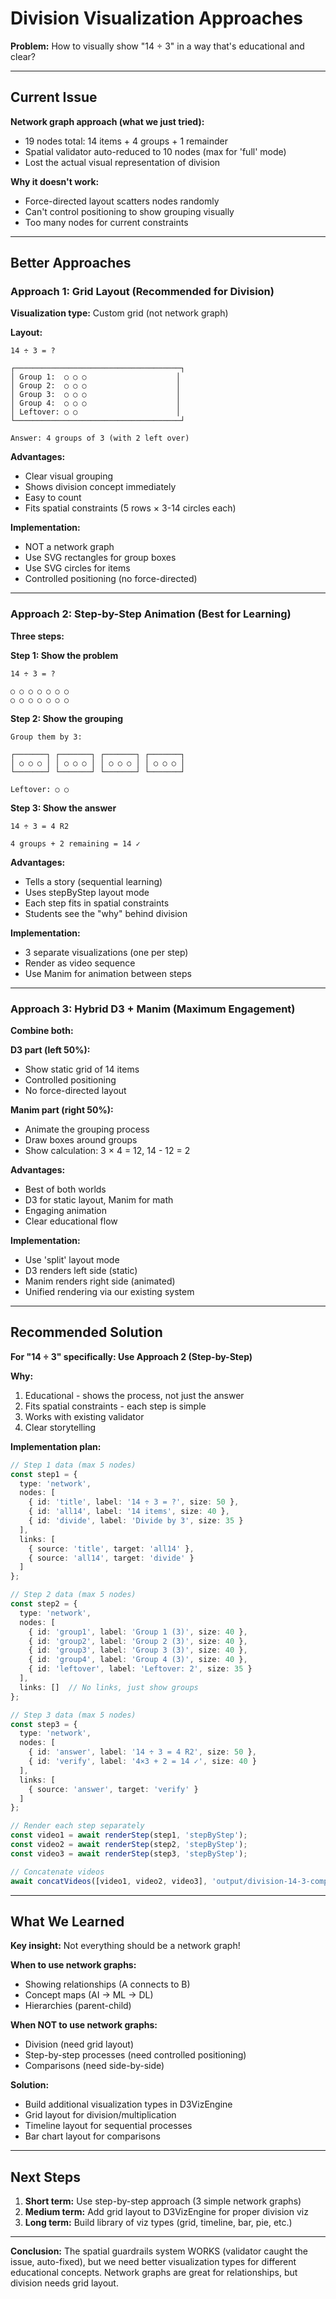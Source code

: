# Division Visualization Approaches

**Problem:** How to visually show "14 ÷ 3" in a way that's educational and clear?

---

## Current Issue

**Network graph approach (what we just tried):**
- 19 nodes total: 14 items + 4 groups + 1 remainder
- Spatial validator auto-reduced to 10 nodes (max for 'full' mode)
- Lost the actual visual representation of division

**Why it doesn't work:**
- Force-directed layout scatters nodes randomly
- Can't control positioning to show grouping visually
- Too many nodes for current constraints

---

## Better Approaches

### Approach 1: Grid Layout (Recommended for Division)

**Visualization type:** Custom grid (not network graph)

**Layout:**
```
14 ÷ 3 = ?

┌─────────────────────────────────────┐
│ Group 1:  ○ ○ ○                    │
│ Group 2:  ○ ○ ○                    │
│ Group 3:  ○ ○ ○                    │
│ Group 4:  ○ ○ ○                    │
│ Leftover: ○ ○                      │
└─────────────────────────────────────┘

Answer: 4 groups of 3 (with 2 left over)
```

**Advantages:**
- Clear visual grouping
- Shows division concept immediately
- Easy to count
- Fits spatial constraints (5 rows × 3-14 circles each)

**Implementation:**
- NOT a network graph
- Use SVG rectangles for group boxes
- Use SVG circles for items
- Controlled positioning (no force-directed)

---

### Approach 2: Step-by-Step Animation (Best for Learning)

**Three steps:**

**Step 1: Show the problem**
```
14 ÷ 3 = ?

○ ○ ○ ○ ○ ○ ○
○ ○ ○ ○ ○ ○ ○
```

**Step 2: Show the grouping**
```
Group them by 3:

┌───────┐ ┌───────┐ ┌───────┐ ┌───────┐
│ ○ ○ ○ │ │ ○ ○ ○ │ │ ○ ○ ○ │ │ ○ ○ ○ │
└───────┘ └───────┘ └───────┘ └───────┘

Leftover: ○ ○
```

**Step 3: Show the answer**
```
14 ÷ 3 = 4 R2

4 groups + 2 remaining = 14 ✓
```

**Advantages:**
- Tells a story (sequential learning)
- Uses stepByStep layout mode
- Each step fits in spatial constraints
- Students see the "why" behind division

**Implementation:**
- 3 separate visualizations (one per step)
- Render as video sequence
- Use Manim for animation between steps

---

### Approach 3: Hybrid D3 + Manim (Maximum Engagement)

**Combine both:**

**D3 part (left 50%):**
- Show static grid of 14 items
- Controlled positioning
- No force-directed layout

**Manim part (right 50%):**
- Animate the grouping process
- Draw boxes around groups
- Show calculation: 3 × 4 = 12, 14 - 12 = 2

**Advantages:**
- Best of both worlds
- D3 for static layout, Manim for math
- Engaging animation
- Clear educational flow

**Implementation:**
- Use 'split' layout mode
- D3 renders left side (static)
- Manim renders right side (animated)
- Unified rendering via our existing system

---

## Recommended Solution

**For "14 ÷ 3" specifically: Use Approach 2 (Step-by-Step)**

**Why:**
1. Educational - shows the process, not just the answer
2. Fits spatial constraints - each step is simple
3. Works with existing validator
4. Clear storytelling

**Implementation plan:**

```typescript
// Step 1 data (max 5 nodes)
const step1 = {
  type: 'network',
  nodes: [
    { id: 'title', label: '14 ÷ 3 = ?', size: 50 },
    { id: 'all14', label: '14 items', size: 40 },
    { id: 'divide', label: 'Divide by 3', size: 35 }
  ],
  links: [
    { source: 'title', target: 'all14' },
    { source: 'all14', target: 'divide' }
  ]
};

// Step 2 data (max 5 nodes)
const step2 = {
  type: 'network',
  nodes: [
    { id: 'group1', label: 'Group 1 (3)', size: 40 },
    { id: 'group2', label: 'Group 2 (3)', size: 40 },
    { id: 'group3', label: 'Group 3 (3)', size: 40 },
    { id: 'group4', label: 'Group 4 (3)', size: 40 },
    { id: 'leftover', label: 'Leftover: 2', size: 35 }
  ],
  links: []  // No links, just show groups
};

// Step 3 data (max 5 nodes)
const step3 = {
  type: 'network',
  nodes: [
    { id: 'answer', label: '14 ÷ 3 = 4 R2', size: 50 },
    { id: 'verify', label: '4×3 + 2 = 14 ✓', size: 40 }
  ],
  links: [
    { source: 'answer', target: 'verify' }
  ]
};

// Render each step separately
const video1 = await renderStep(step1, 'stepByStep');
const video2 = await renderStep(step2, 'stepByStep');
const video3 = await renderStep(step3, 'stepByStep');

// Concatenate videos
await concatVideos([video1, video2, video3], 'output/division-14-3-complete.mp4');
```

---

## What We Learned

**Key insight:** Not everything should be a network graph!

**When to use network graphs:**
- Showing relationships (A connects to B)
- Concept maps (AI → ML → DL)
- Hierarchies (parent-child)

**When NOT to use network graphs:**
- Division (need grid layout)
- Step-by-step processes (need controlled positioning)
- Comparisons (need side-by-side)

**Solution:**
- Build additional visualization types in D3VizEngine
- Grid layout for division/multiplication
- Timeline layout for sequential processes
- Bar chart layout for comparisons

---

## Next Steps

1. **Short term:** Use step-by-step approach (3 simple network graphs)
2. **Medium term:** Add grid layout to D3VizEngine for proper division viz
3. **Long term:** Build library of viz types (grid, timeline, bar, pie, etc.)

---

**Conclusion:** The spatial guardrails system WORKS (validator caught the issue, auto-fixed), but we need better visualization types for different educational concepts. Network graphs are great for relationships, but division needs grid layout.
